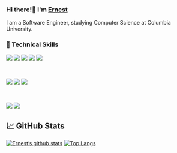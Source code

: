 <h3>
Hi there!👋 I'm <a href="https://ernesttan.com/" target="_blank" rel="noreferrer">Ernest</a> 
</h3>
<p>I am a Software Engineer, studying Computer Science at Columbia University.</p>

### 💼 Technical Skills
![](https://img.shields.io/badge/React-20232A?style=for-the-badge&logo=react&logoColor=61DAFB)
![](https://img.shields.io/badge/JavaScript-323330?style=for-the-badge&logo=javascript&logoColor=F7DF1E)
![](https://img.shields.io/badge/HTML5-E34F26?style=for-the-badge&logo=html5&logoColor=white)
![](https://img.shields.io/badge/Python-14354C?style=for-the-badge&logo=python&logoColor=white)
![](https://img.shields.io/badge/jQuery-0769AD?style=for-the-badge&logo=jquery&logoColor=white)


</br>

![](https://img.shields.io/badge/Bootstrap-563D7C?style=for-the-badge&logo=bootstrap&logoColor=white)
![](https://img.shields.io/badge/CSS3-1572B6?style=for-the-badge&logo=css3&logoColor=white)
![](https://img.shields.io/badge/Tailwind_CSS-38B2AC?style=for-the-badge&logo=tailwind-css&logoColor=white)

</br>

![](https://img.shields.io/badge/React_Router-CA4245?style=for-the-badge&logo=react-router&logoColor=white)
![](https://img.shields.io/badge/Flask-000000?style=for-the-badge&logo=flask&logoColor=white)

## 📈 GitHub Stats 
[![Ernest’s github stats](https://github-readme-stats.vercel.app/api?username=ernessttan)](https://github.com/ernessttan)
[![Top Langs](https://github-readme-stats.vercel.app/api/top-langs/?username=ernessttan&layout=compact)](https://github.com/ernessttan)
